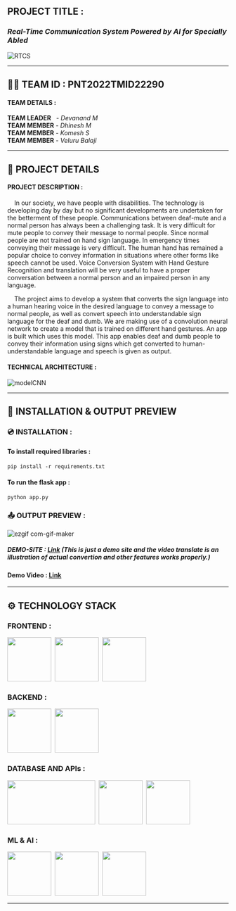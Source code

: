 ## **PROJECT TITLE** :
### _Real-Time Communication System Powered by AI for Specially Abled_

![RTCS](https://user-images.githubusercontent.com/90745606/204100434-34d345e7-5a26-4895-9773-9c4ac85ab9c6.png)

<hr>

## 👩‍💻 TEAM ID : PNT2022TMID22290
#### TEAM DETAILS :
**TEAM LEADER** &nbsp;&nbsp;- _Devanand M_<br>
**TEAM MEMBER** - _Dhinesh M_<br>
**TEAM MEMBER** - _Komesh S_<br>
**TEAM MEMBER** - _Veluru Balaji_<br>

<hr>

## 📄 PROJECT DETAILS 
#### PROJECT DESCRIPTION :
&nbsp;&nbsp;&nbsp;&nbsp;In our society, we have people with disabilities. The technology is developing day by day but no significant developments are undertaken for the betterment of these people. Communications between deaf-mute and a normal person has always been a challenging task. It is very difficult for mute people to convey their message to normal people. Since normal people are not trained on hand sign language. In emergency times conveying their message is very difficult. The human hand has remained a popular choice to convey information in situations where other forms like speech cannot be used. Voice Conversion System with Hand Gesture Recognition and translation will be very useful to have a proper conversation between a normal person and an impaired person in any language.

&nbsp;&nbsp;&nbsp;&nbsp;The project aims to develop a system that converts the sign language into a human hearing voice in the desired language to convey a message to normal people, as well as convert speech into understandable sign language for the deaf and dumb. We are making use of a convolution neural network to create a model that is trained on different hand gestures. An app is built which uses this model. This app enables deaf and dumb people to convey their information using signs which get converted to human-understandable language and speech is given as output.

#### TECHNICAL ARCHITECTURE :
![modelCNN](https://user-images.githubusercontent.com/90745606/202712666-61999119-10e6-45dd-a7a8-7d234a2debf0.png)

<hr>

## 💾 INSTALLATION & OUTPUT PREVIEW 
### 💿 INSTALLATION :
#### To install required libraries :
```ps
pip install -r requirements.txt
```
#### To run the flask app :
```ps
python app.py
```

### 📤 OUTPUT PREVIEW :

![ezgif com-gif-maker](https://user-images.githubusercontent.com/90745606/202739626-e46a25ea-a6d3-44d0-933e-6429f41413d1.gif)
<br>

##### DEMO-SITE : <a href="https://deva0813.github.io/rtcsys/">Link</a>&nbsp;(This is just a demo site and the video translate is an illustration of actual convertion and other features works properly.)

#### Demo Video : <a href="https://youtu.be/J19nWqDMQr8">Link</a>

<hr>

## ⚙️ TECHNOLOGY STACK 
### FRONTEND :
<img src="https://play-lh.googleusercontent.com/85WnuKkqDY4gf6tndeL4_Ng5vgRk7PTfmpI4vHMIosyq6XQ7ZGDXNtYG2s0b09kJMw" height="100px" width="100px">&nbsp;&nbsp;<img src="https://play-lh.googleusercontent.com/RTAZb9E639F4JBcuBRTPEk9_92I-kaKgBMw4LFxTGhdCQeqWukXh74rTngbQpBVGxqo" height="100px" width="100px">&nbsp;&nbsp;<img src="https://upload.wikimedia.org/wikipedia/commons/6/6a/JavaScript-logo.png" height="100px" width="100px">
### BACKEND :
<img src="https://www.citypng.com/public/uploads/preview/hd-python-logo-symbol-transparent-png-11639606208newcm5th7y.png" height="100px" width="100px">&nbsp;&nbsp;<img src="https://ih1.redbubble.net/image.2488655049.9084/st,small,507x507-pad,600x600,f8f8f8.jpg" height="100px" width="100px">
### DATABASE AND APIs :
<img src="https://www.vectorlogo.zone/logos/mongodb/mongodb-ar21.png" height="100px" width="200px">&nbsp;&nbsp;<img src="https://www.pngitem.com/pimgs/m/377-3779794_google-cloud-speech-to-text-logo-google-cloud.png" height="100px" width="100px">&nbsp;&nbsp;<img src="https://zeevector.com/wp-content/uploads/IBM-Watson-Logo-VECTOR.png" height="100px">&nbsp;&nbsp;
### ML & AI :
<img src="https://www.pngitem.com/pimgs/m/75-753841_tensorflow-logo-transparent-hd-png-download.png" height="100px" width="100px">&nbsp;&nbsp;<img src="https://www.vhv.rs/dpng/d/38-384674_opencv-logo-png-transparent-png.png" height="100px" width="100px">&nbsp;&nbsp;<img src="https://yt3.ggpht.com/ytc/AMLnZu_8Rf063m9hsmDJnDEn26sy-5YYvDr5e2fJWr2O=s900-c-k-c0x00ffffff-no-rj" height="100px" width="100px">&nbsp;&nbsp;

<hr>
